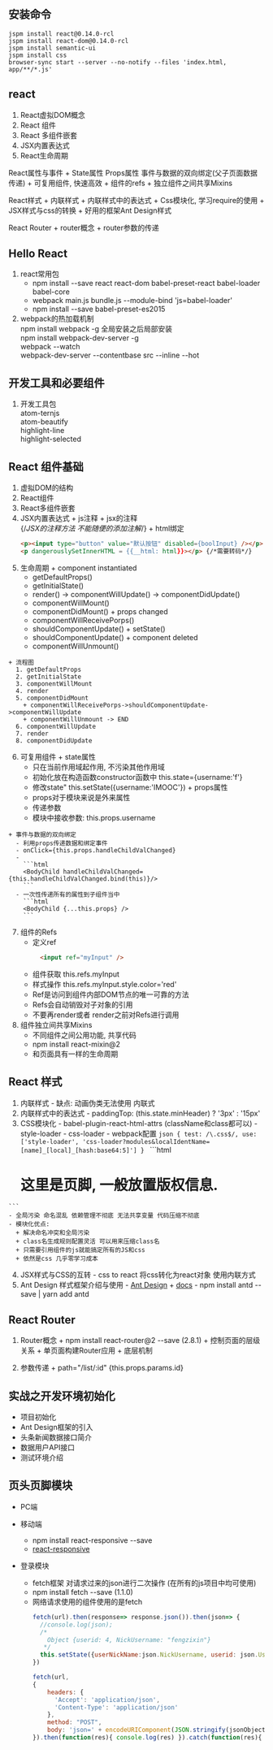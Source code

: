 ## 安装命令

    jspm install react@0.14.0-rcl  
    jspm install react-dom@0.14.0-rcl  
    jspm install semantic-ui  
    jspm install css
    browser-sync start --server --no-notify --files 'index.html, app/**/*.js'


## react
  1. React虚拟DOM概念
  2. React 组件
  3. React 多组件嵌套
  4. JSX内置表达式
  5. React生命周期

  React属性与事件
    + State属性 Props属性 事件与数据的双向绑定(父子页面数据传递)
    + 可复用组件, 快速高效
    + 组件的refs
    + 独立组件之间共享Mixins

  React样式
    + 内联样式
    + 内联样式中的表达式
    + Css模块化, 学习require的使用
    + JSX样式与css的转换
    + 好用的框架Ant Design样式

  React Router
    + router概念
    + router参数的传递

## Hello React
  1. react常用包  
      + npm install --save react react-dom babel-preset-react babel-loader babel-core  
      + webpack main.js bundle.js --module-bind 'js=babel-loader'
      + npm install --save babel-preset-es2015
  2. webpack的热加载机制  
      npm install webpack -g  全局安装之后局部安装  
      npm install webpack-dev-server -g  
      webpack --watch  
      webpack-dev-server --contentbase src --inline --hot

## 开发工具和必要组件
  1. 开发工具包  
      atom-ternjs  
      atom-beautify  
      highlight-line  
      highlight-selected  


## React 组件基础
  1. 虚拟DOM的结构
  2. React组件
  3. React多组件嵌套
  4. JSX内置表达式
    + js注释
    + jsx的注释  
        {/*JSX的注释方法 不能随便的添加注解*/}
    + html绑定  
      ```html
      <p><input type="button" value="默认按钮" disabled={boolInput} /></p>
      <p dangerouslySetInnerHTML = {{__html: html}}></p> {/*需要转码*/}
      ```
  5. 生命周期
    + component instantiated
      - getDefaultProps()
      - getInitialState()
      - render() -> componentWillUpdate() -> componentDidUpdate()
      - componentWillMount()
      - componentDidMount()
    + props changed
      - componentWillReceivePorps()
      - shouldComponentUpdate()
    + setState()
      - shouldComponentUpdate()
    + component deleted
      - componentWillUnmount()

    + 流程图
      1. getDefaultProps
      2. getInitialState
      3. componentWillMount
      4. render
      5. componentDidMount
        + componentWillReceivePorps->shouldComponentUpdate->componentWillUpdate
        + componentWillUnmount -> END
      6. componentWillUpdate
      7. render
      8. componentDidUpdate

  6. 可复用组件
    + state属性  
      - 只在当前作用域起作用, 不污染其他作用域  
      - 初始化放在构造函数constructor函数中  this.state={username:'f'}
      - 修改state" this.setState({username:'IMOOC'})
    + props属性  
      - props对于模块来说是外来属性
      - 传递参数 <BoydIndex username="feng"/>
      - 模块中接收参数: this.props.username

    + 事件与数据的双向绑定
      - 利用props传递数据和绑定事件
      - onClick={this.props.handleChildValChanged}
      -
        ```html
        <BodyChild handleChildValChanged={this.handleChildValChanged.bind(this)}/>
        ```
      - 一次性传递所有的属性到子组件当中
        ```html
        <BodyChild {...this.props} />
        ```
  7. 组件的Refs
      - 定义ref  
        ```html
          <input ref="myInput" />
        ```
      - 组件获取 this.refs.myInput
      - 样式操作 this.refs.myInput.style.color='red'
      - Ref是访问到组件内部DOM节点的唯一可靠的方法
      - Refs会自动销毁对子对象的引用
      - 不要再render或者 render之前对Refs进行调用
  8. 组件独立间共享Mixins
      - 不同组件之间公用功能, 共享代码
      - npm install react-mixin@2
      - 和页面具有一样的生命周期

## React 样式
  1. 内联样式
    - 缺点: 动画伪类无法使用 内联式
  2. 内联样式中的表达式
    - paddingTop: (this.state.minHeader) ? '3px' : '15px'
  3. CSS模块化
    - babel-plugin-react-html-attrs  (className和class都可以)
    - style-loader
    - css-loader
    - webpack配置
    ```json
      {
        test: /\.css$/,
        use: ['style-loader', 'css-loader?modules&localIdentName=[name]_[local]_[hash:base64:5]']
      }
    ```
    ```html
      <footer class={footerCss.minFooter}>
        <h1>这里是页脚, 一般放置版权信息. </h1>
      </footer>
    ```
    - 全局污染 命名混乱 依赖管理不彻底 无法共享变量 代码压缩不彻底
    - 模块化优点:
      + 解决命名冲突和全局污染
      + class名生成规则配置灵活 可以用来压缩class名
      + 只需要引用组件的js就能搞定所有的JS和css
      + 依然是css 几乎零学习成本
  4. JSX样式与CSS的互转
    - css to react 将css转化为react对象 使用内联方式
  5. Ant Design 样式框架介绍与使用
    - [Ant Design](https://ant.design/docs/spec/introduce-cn)
    + [docs](https://ant.design/docs/react/getting-started-cn)
    - npm install antd --save | yarn add antd

## React Router
  1. Router概念
    + npm install react-router@2 --save (2.8.1)
    + 控制页面的层级关系
    + 单页面构建Router应用
    + 底层机制

  2. 参数传递
    + path="/list/:id"  {this.props.params.id}

## 实战之开发环境初始化
  + 项目初始化
  + Ant Design框架的引入
  + 头条新闻数据接口简介
  + 数据用户API接口
  + 测试环境介绍

## 页头页脚模块
  + PC端
  + 移动端
    - npm install react-responsive --save
    - [react-responsive](https://github.com/contra/react-responsive)

  + 登录模块
    - fetch框架  对请求过来的json进行二次操作 (在所有的js项目中均可使用)
    - npm install fetch --save (1.1.0)
    - 网络请求使用的组件使用的是fetch
      ```js
      fetch(url).then(response=> response.json()).then(json=> {
        //console.log(json);
        /*
          Object {userid: 4, NickUsername: "fengzixin"}
         */
        this.setState({userNickName:json.NickUsername, userid: json.UserId});
      })

      fetch(url,
      {
          headers: {
            'Accept': 'application/json',
            'Content-Type': 'application/json'
          },
          method: "POST",
          body: 'json=' + encodeURIComponent(JSON.stringify(jsonObject))
      }).then(function(res){ console.log(res) }).catch(function(res){ console.log(res) })
      ```
